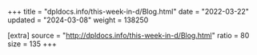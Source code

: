 +++
title = "dpldocs.info/this-week-in-d/Blog.html"
date = "2022-03-22"
updated = "2024-03-08"
weight = 138250

[extra]
source = "http://dpldocs.info/this-week-in-d/Blog.html"
ratio = 80
size = 135
+++
